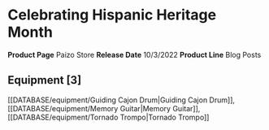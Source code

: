 ﻿---
id: '149'
name: Celebrating Hispanic Heritage Month
rarity: Common
rus_type_level: null
source: null
trait: null
type: Source

---
# Celebrating Hispanic Heritage Month

**Product Page** Paizo Store
**Release Date** 10/3/2022
**Product Line** Blog Posts

## Equipment [3]

[[DATABASE/equipment/Guiding Cajon Drum|Guiding Cajon Drum]], [[DATABASE/equipment/Memory Guitar|Memory Guitar]], [[DATABASE/equipment/Tornado Trompo|Tornado Trompo]]
